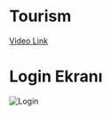 # Tourism
[Video Link](https://www.loom.com/share/31ccd8006e6b4ddbbfb2c6fb683d97e0)

# Login Ekranı
![Login](C:\Users\brcky\IdeaProjects\Patika\Tourism\ekran1.png)